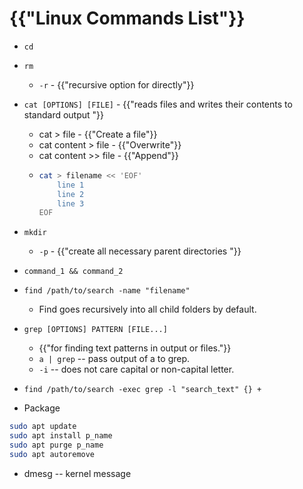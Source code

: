 # {{"Linux Commands List"}}
* `cd`
* `rm`
    * `-r` - {{"recursive option for directly"}}
* `cat [OPTIONS] [FILE]` - {{"reads files and writes their contents to standard output "}}
    * cat > file - {{"Create a file"}}
    * cat content > file - {{"Overwrite"}}
    * cat content >> file - {{"Append"}}
    *   ```bash
        cat > filename << 'EOF'
            line 1
            line 2
            line 3
        EOF
        ```

* `mkdir`
    * `-p` - {{"create all necessary parent directories "}}

* `command_1 && command_2`

* `find /path/to/search -name "filename"`
    *  Find goes recursively into all child folders by default.

* `grep [OPTIONS] PATTERN [FILE...]`
    * {{"for finding text patterns in output or files."}}
    * `a | grep` -- pass output of a to grep.
    * `-i` -- does not care capital or non-capital letter.

* `find /path/to/search -exec grep -l "search_text" {} +`


* Package
```bash
sudo apt update
sudo apt install p_name
sudo apt purge p_name
sudo apt autoremove
```

* dmesg -- kernel message
